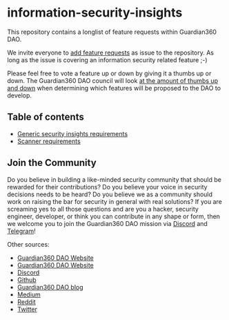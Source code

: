 # information-security-insights

This repository contains a longlist of feature requests within Guardian360 DAO.

We invite everyone to [add feature requests](https://github.com/Guardian360DAO/information-security-insights/issues/new/choose) as issue to the repository.
As long as the issue is covering an information security related feature ;-)

Please feel free to vote a feature up or down by giving it a thumbs up or down.
The Guardian360 DAO council will look [at the amount of thumbs up and down](https://github.com/Guardian360DAO/information-security-insights/issues?q=is%3Aissue+is%3Aopen+sort%3Areactions-%2B1-desc) when 
determining which features will be proposed to the DAO to develop.

## Table of contents

* [Generic security insights requirements](GENERIC_REQUIREMENTS.md)
* [Scanner requirements](SCANNER_REQUIREMENTS.md)

## Join the Community

Do you believe in building a like-minded security community that should be rewarded for their contributions? Do you believe your voice in security decisions needs to be heard? Do you believe we as a community should work on raising the bar for security in general with real solutions? If you are screaming yes to all those questions and are you a hacker, security engineer, developer, or think you can contribute in any shape or form, then we welcome you to join the Guardian360 DAO mission via [Discord](https://discord.gg/Gt8P9AdQTM) and [Telegram](https://t.me/guardian360dao)!

Other sources:
* [Guardian360 DAO Website](https://www.guardian360.io)
* [Guardian360 DAO Website](https://www.guardian360.eth)
* [Discord](https://discord.gg/Gt8P9AdQTM)
* [Github](https://github.com/guardian360dao)
* [Guardian360 DAO blog](https://mirror.xyz/guardian360dao.eth)
* [Medium](https://medium.com/guardian360dao)
* [Reddit](https://www.reddit.com/r/Guardian360DAO)
* [Twitter](https://twitter.com/Guardian360DAO)
